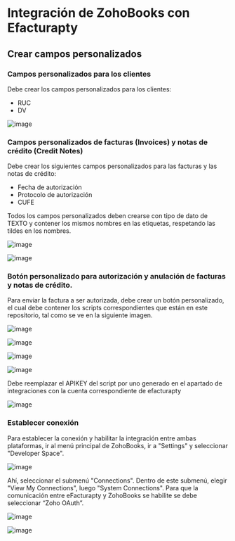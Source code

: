 # Integración de ZohoBooks con Efacturapty

## Crear campos personalizados 

### Campos personalizados para los clientes

Debe crear los campos personalizados para los clientes: 
- RUC 
- DV

![image](https://github.com/efacturapty/integracion-zohobooks/assets/145995728/4331ee2f-322a-43b4-a816-dc73c4eda4a5)


### Campos personalizados de facturas (Invoices) y notas de crédito (Credit Notes)

Debe crear los siguientes campos personalizados para las facturas y las notas de crédito: 
- Fecha de autorización
- Protocolo de autorización
- CUFE

Todos los campos personalizados deben crearse con tipo de dato de TEXTO y contener los mismos nombres en las etiquetas, respetando las tildes en los nombres.

![image](https://github.com/efacturapty/integracion-zohobooks/assets/145995728/09996e35-4663-4b01-a6dc-02b4c4c1fed6)


![image](https://github.com/efacturapty/integracion-zohobooks/assets/145995728/ba7a3f20-d43e-40a2-8459-b0a6df5a8177)


### Botón personalizado para autorización y anulación de facturas y notas de crédito.

Para enviar la factura a ser autorizada, debe crear un botón personalizado, el cual debe contener los scripts correspondientes que están en este repositorio, tal como se ve en la siguiente imagen.

![image](https://github.com/efacturapty/integracion-zohobooks/assets/151682173/b4873ab7-9deb-4643-8ad4-7ca4c0ae8039)

![image](https://github.com/efacturapty/integracion-zohobooks/assets/151682173/3719d207-ffef-4ea0-a141-1a42fc19d0d6)

![image](https://github.com/efacturapty/integracion-zohobooks/assets/145995728/bf6df7a6-7283-4e12-ad85-bce092953d69)

![image](https://github.com/efacturapty/integracion-zohobooks/assets/151682173/3f6fff11-b8b1-4bd1-bccc-f57f2957f68f)

Debe reemplazar el APIKEY del script por uno generado en el apartado de integraciones con la cuenta correspondiente de efacturapty

![image](https://github.com/efacturapty/integracion-zohobooks/assets/145995728/e52dd382-52de-4ef9-8247-cf853a9a83b0)

### Establecer conexión

Para establecer la conexión y habilitar la integración entre ambas plataformas, ir al menú principal de ZohoBooks, ir a "Settings" y seleccionar "Developer Space". 

![image](https://github.com/efacturapty/integracion-zohobooks/assets/151682173/e7130e84-5fd8-496e-91f8-51cb783b9152)

Ahí, seleccionar el submenú "Connections". Dentro de este submenú, elegir "View My Connections", luego "System Connections".
Para que la comunicación entre eFacturapty y ZohoBooks se habilite se debe seleccionar “Zoho OAuth”.

![image](https://github.com/efacturapty/integracion-zohobooks/assets/151682173/b5ee938a-069b-47cc-822f-6fb961770bba)

![image](https://github.com/efacturapty/integracion-zohobooks/assets/151682173/7cc0c12d-967e-4edb-b54c-7948fe5cb644)



